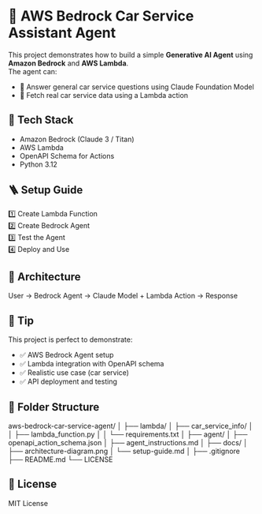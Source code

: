 # 🚗 AWS Bedrock Car Service Assistant Agent

This project demonstrates how to build a simple **Generative AI Agent** using **Amazon Bedrock** and **AWS Lambda**.  
The agent can:
- 🧠 Answer general car service questions using Claude Foundation Model
- 🔧 Fetch real car service data using a Lambda action

## 🧰 Tech Stack
- Amazon Bedrock (Claude 3 / Titan)
- AWS Lambda
- OpenAPI Schema for Actions
- Python 3.12

## 🪜 Setup Guide
1️⃣ Create Lambda Function  
2️⃣ Create Bedrock Agent  
3️⃣ Test the Agent  
4️⃣ Deploy and Use

## 📝 Architecture
User → Bedrock Agent → Claude Model + Lambda Action → Response

## 💼 Tip
This project is perfect to demonstrate:
- ✅ AWS Bedrock Agent setup
- ✅ Lambda integration with OpenAPI schema
- ✅ Realistic use case (car service)
- ✅ API deployment and testing

## 📝 Folder Structure
aws-bedrock-car-service-agent/
│
├── lambda/
│   ├── car_service_info/
│   │   ├── lambda_function.py
│   │   └── requirements.txt
│
├── agent/
│   ├── openapi_action_schema.json
│   ├── agent_instructions.md
│
├── docs/
│   ├── architecture-diagram.png
│   └── setup-guide.md
│
├── .gitignore
├── README.md
└── LICENSE


## 📜 License
MIT License

